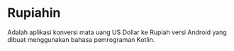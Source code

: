 # Rupiahin
Adalah aplikasi konversi mata uang US Dollar ke Rupiah versi Android yang dibuat menggunakan bahasa pemrograman Kotlin.